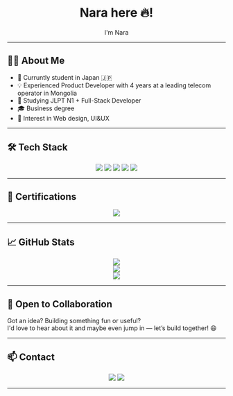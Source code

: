 <h1 align="center">Nara here 🔥!</h1>

<p align="center">I'm Nara</p>

---

## 👨‍💻 About Me

- 💼 Curruntly student in Japan 🇯🇵  
- 💡 Experienced Product Developer with 4 years at a leading telecom operator in Mongolia 
- 🌱 Studying JLPT N1 + Full-Stack Developer  
- 🎓 Business degree 
- 🤖 Interest in Web design, UI&UX
---

## 🛠️ Tech Stack

<p align="center">
  <img src="https://img.shields.io/badge/HTML5-orange?logo=html5" />
  <img src="https://img.shields.io/badge/CSS3-blue?logo=css3" />
  <img src="https://img.shields.io/badge/JavaScript-yellow?logo=javascript" />
  <img src="https://img.shields.io/badge/React-61DAFB?logo=react" />
  <img src="https://img.shields.io/badge/Node.js-339933?logo=nodedotjs" />
</p>

---


## 🏅 Certifications

<p align="center">
  <img src="https://img.shields.io/badge/JLPT-N2-brightgreen?style=for-the-badge&logo=google-translate&logoColor=white" />
</p>

---

## 📈 GitHub Stats

<p align="center">
  <img src="https://github-readme-stats.vercel.app/api?username=znaraa&show_icons=true&theme=tokyonight" />
  <br/>
  <img src="https://github-readme-stats.vercel.app/api/top-langs/?username=znaraa&layout=compact&theme=tokyonight" />
  <br/>
  <img src="https://github-readme-streak-stats.herokuapp.com/?user=znaraa&theme=tokyonight" />
</p>

---

## 🚀 Open to Collaboration

Got an idea? Building something fun or useful?  
I'd love to hear about it and maybe even jump in — let’s build together! 😄

---

## 📫 Contact

<p align="center">
  <a href="https://remodo.cc"><img src="https://img.shields.io/badge/Website-remodo.cc-lightgrey?style=for-the-badge&logo=google-chrome&logoColor=white" /></a>
  <a href="mailto:narmandakh.zagdragchaa@gmail.com"><img src="https://img.shields.io/badge/Email-Contact-blue?style=for-the-badge&logo=gmail&logoColor=white" /></a>
</p>

---


